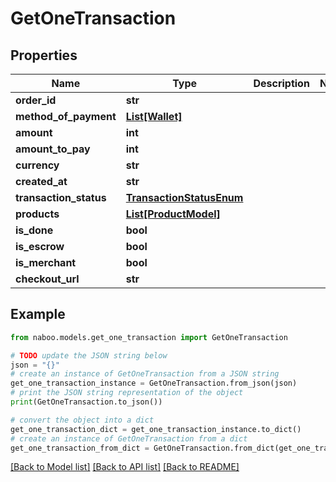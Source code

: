 # GetOneTransaction


## Properties

Name | Type | Description | Notes
------------ | ------------- | ------------- | -------------
**order_id** | **str** |  | 
**method_of_payment** | [**List[Wallet]**](Wallet.md) |  | 
**amount** | **int** |  | 
**amount_to_pay** | **int** |  | 
**currency** | **str** |  | 
**created_at** | **str** |  | 
**transaction_status** | [**TransactionStatusEnum**](TransactionStatusEnum.md) |  | 
**products** | [**List[ProductModel]**](ProductModel.md) |  | 
**is_done** | **bool** |  | 
**is_escrow** | **bool** |  | 
**is_merchant** | **bool** |  | 
**checkout_url** | **str** |  | 

## Example

```python
from naboo.models.get_one_transaction import GetOneTransaction

# TODO update the JSON string below
json = "{}"
# create an instance of GetOneTransaction from a JSON string
get_one_transaction_instance = GetOneTransaction.from_json(json)
# print the JSON string representation of the object
print(GetOneTransaction.to_json())

# convert the object into a dict
get_one_transaction_dict = get_one_transaction_instance.to_dict()
# create an instance of GetOneTransaction from a dict
get_one_transaction_from_dict = GetOneTransaction.from_dict(get_one_transaction_dict)
```
[[Back to Model list]](../README.md#documentation-for-models) [[Back to API list]](../README.md#documentation-for-api-endpoints) [[Back to README]](../README.md)


